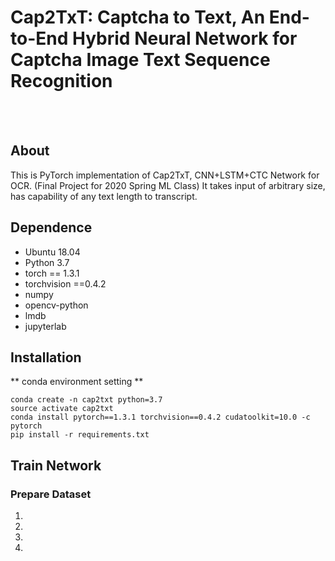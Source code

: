 # Cap2TxT: Captcha to Text, An End-to-End Hybrid Neural Network for Captcha Image Text Sequence Recognition
<br>
<br>

## About

This is PyTorch implementation of Cap2TxT, CNN+LSTM+CTC Network for OCR. (Final Project for 2020 Spring ML Class) It takes input of arbitrary size, has capability of any text length to transcript.

## Dependence

- Ubuntu 18.04
- Python 3.7
- torch == 1.3.1
- torchvision ==0.4.2
- numpy
- opencv-python
- lmdb
- jupyterlab

## Installation
** conda environment setting **

```
conda create -n cap2txt python=3.7
source activate cap2txt
conda install pytorch==1.3.1 torchvision==0.4.2 cudatoolkit=10.0 -c pytorch
pip install -r requirements.txt
```

## Train Network
### Prepare Dataset
1.
2.
3.
4.




